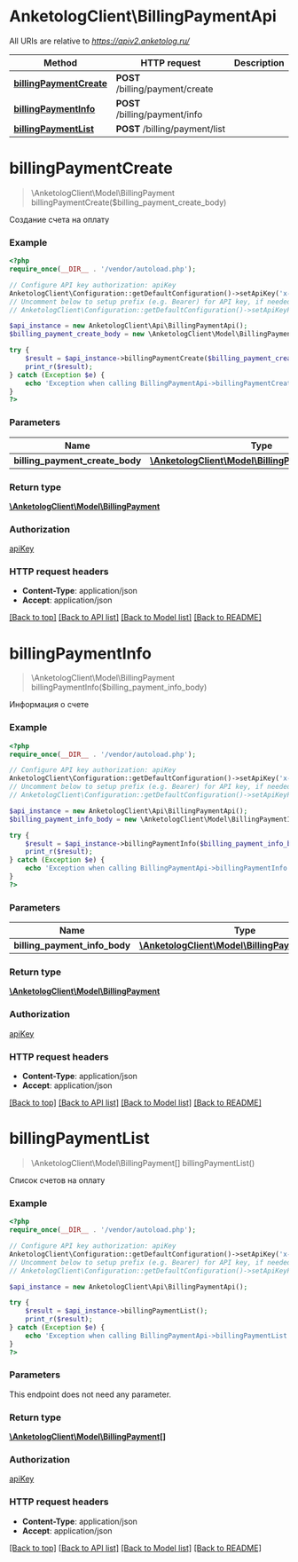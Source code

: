 # AnketologClient\BillingPaymentApi

All URIs are relative to *https://apiv2.anketolog.ru/*

Method | HTTP request | Description
------------- | ------------- | -------------
[**billingPaymentCreate**](BillingPaymentApi.md#billingPaymentCreate) | **POST** /billing/payment/create | 
[**billingPaymentInfo**](BillingPaymentApi.md#billingPaymentInfo) | **POST** /billing/payment/info | 
[**billingPaymentList**](BillingPaymentApi.md#billingPaymentList) | **POST** /billing/payment/list | 


# **billingPaymentCreate**
> \AnketologClient\Model\BillingPayment billingPaymentCreate($billing_payment_create_body)



Создание счета на оплату

### Example
```php
<?php
require_once(__DIR__ . '/vendor/autoload.php');

// Configure API key authorization: apiKey
AnketologClient\Configuration::getDefaultConfiguration()->setApiKey('x-anketolog-apikey', 'YOUR_API_KEY');
// Uncomment below to setup prefix (e.g. Bearer) for API key, if needed
// AnketologClient\Configuration::getDefaultConfiguration()->setApiKeyPrefix('x-anketolog-apikey', 'Bearer');

$api_instance = new AnketologClient\Api\BillingPaymentApi();
$billing_payment_create_body = new \AnketologClient\Model\BillingPaymentCreateBody(); // \AnketologClient\Model\BillingPaymentCreateBody | 

try {
    $result = $api_instance->billingPaymentCreate($billing_payment_create_body);
    print_r($result);
} catch (Exception $e) {
    echo 'Exception when calling BillingPaymentApi->billingPaymentCreate: ', $e->getMessage(), PHP_EOL;
}
?>
```

### Parameters

Name | Type | Description  | Notes
------------- | ------------- | ------------- | -------------
 **billing_payment_create_body** | [**\AnketologClient\Model\BillingPaymentCreateBody**](../Model/\AnketologClient\Model\BillingPaymentCreateBody.md)|  |

### Return type

[**\AnketologClient\Model\BillingPayment**](../Model/BillingPayment.md)

### Authorization

[apiKey](../../README.md#apiKey)

### HTTP request headers

 - **Content-Type**: application/json
 - **Accept**: application/json

[[Back to top]](#) [[Back to API list]](../../README.md#documentation-for-api-endpoints) [[Back to Model list]](../../README.md#documentation-for-models) [[Back to README]](../../README.md)

# **billingPaymentInfo**
> \AnketologClient\Model\BillingPayment billingPaymentInfo($billing_payment_info_body)



Информация о счете

### Example
```php
<?php
require_once(__DIR__ . '/vendor/autoload.php');

// Configure API key authorization: apiKey
AnketologClient\Configuration::getDefaultConfiguration()->setApiKey('x-anketolog-apikey', 'YOUR_API_KEY');
// Uncomment below to setup prefix (e.g. Bearer) for API key, if needed
// AnketologClient\Configuration::getDefaultConfiguration()->setApiKeyPrefix('x-anketolog-apikey', 'Bearer');

$api_instance = new AnketologClient\Api\BillingPaymentApi();
$billing_payment_info_body = new \AnketologClient\Model\BillingPaymentInfoBody(); // \AnketologClient\Model\BillingPaymentInfoBody | 

try {
    $result = $api_instance->billingPaymentInfo($billing_payment_info_body);
    print_r($result);
} catch (Exception $e) {
    echo 'Exception when calling BillingPaymentApi->billingPaymentInfo: ', $e->getMessage(), PHP_EOL;
}
?>
```

### Parameters

Name | Type | Description  | Notes
------------- | ------------- | ------------- | -------------
 **billing_payment_info_body** | [**\AnketologClient\Model\BillingPaymentInfoBody**](../Model/\AnketologClient\Model\BillingPaymentInfoBody.md)|  |

### Return type

[**\AnketologClient\Model\BillingPayment**](../Model/BillingPayment.md)

### Authorization

[apiKey](../../README.md#apiKey)

### HTTP request headers

 - **Content-Type**: application/json
 - **Accept**: application/json

[[Back to top]](#) [[Back to API list]](../../README.md#documentation-for-api-endpoints) [[Back to Model list]](../../README.md#documentation-for-models) [[Back to README]](../../README.md)

# **billingPaymentList**
> \AnketologClient\Model\BillingPayment[] billingPaymentList()



Список счетов на оплату

### Example
```php
<?php
require_once(__DIR__ . '/vendor/autoload.php');

// Configure API key authorization: apiKey
AnketologClient\Configuration::getDefaultConfiguration()->setApiKey('x-anketolog-apikey', 'YOUR_API_KEY');
// Uncomment below to setup prefix (e.g. Bearer) for API key, if needed
// AnketologClient\Configuration::getDefaultConfiguration()->setApiKeyPrefix('x-anketolog-apikey', 'Bearer');

$api_instance = new AnketologClient\Api\BillingPaymentApi();

try {
    $result = $api_instance->billingPaymentList();
    print_r($result);
} catch (Exception $e) {
    echo 'Exception when calling BillingPaymentApi->billingPaymentList: ', $e->getMessage(), PHP_EOL;
}
?>
```

### Parameters
This endpoint does not need any parameter.

### Return type

[**\AnketologClient\Model\BillingPayment[]**](../Model/BillingPayment.md)

### Authorization

[apiKey](../../README.md#apiKey)

### HTTP request headers

 - **Content-Type**: application/json
 - **Accept**: application/json

[[Back to top]](#) [[Back to API list]](../../README.md#documentation-for-api-endpoints) [[Back to Model list]](../../README.md#documentation-for-models) [[Back to README]](../../README.md)

